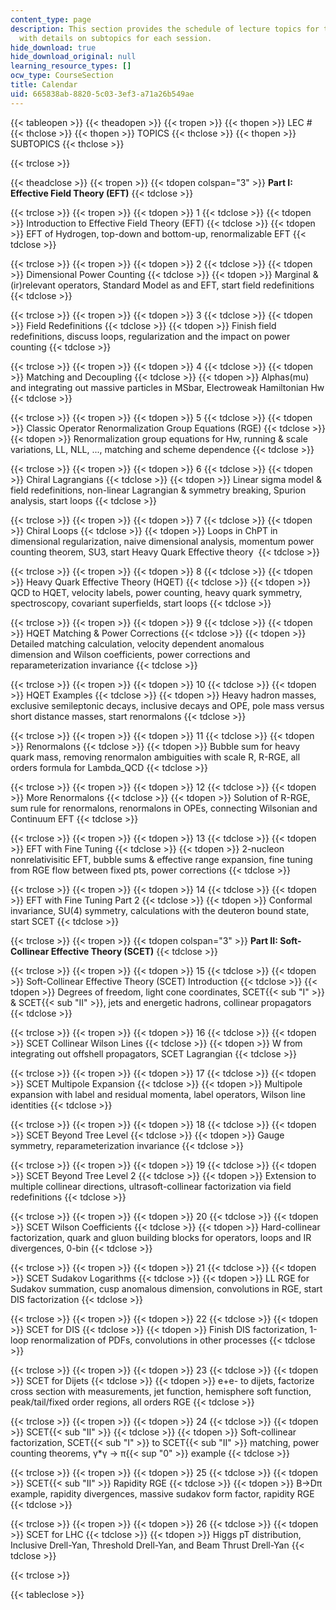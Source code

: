 ```yaml
---
content_type: page
description: This section provides the schedule of lecture topics for the course along
  with details on subtopics for each session.
hide_download: true
hide_download_original: null
learning_resource_types: []
ocw_type: CourseSection
title: Calendar
uid: 665838ab-8820-5c03-3ef3-a71a26b549ae
---
```


{{< tableopen >}}
{{< theadopen >}}
{{< tropen >}}
{{< thopen >}}
LEC #
{{< thclose >}}
{{< thopen >}}
TOPICS
{{< thclose >}}
{{< thopen >}}
SUBTOPICS
{{< thclose >}}

{{< trclose >}}

{{< theadclose >}}
{{< tropen >}}
{{< tdopen colspan="3" >}}
**Part I: Effective Field Theory (EFT)**
{{< tdclose >}}

{{< trclose >}}
{{< tropen >}}
{{< tdopen >}}
1
{{< tdclose >}}
{{< tdopen >}}
Introduction to Effective Field Theory (EFT)
{{< tdclose >}}
{{< tdopen >}}
EFT of Hydrogen, top-down and bottom-up, renormalizable EFT
{{< tdclose >}}

{{< trclose >}}
{{< tropen >}}
{{< tdopen >}}
2
{{< tdclose >}}
{{< tdopen >}}
Dimensional Power Counting
{{< tdclose >}}
{{< tdopen >}}
Marginal & (ir)relevant operators, Standard Model as and EFT, start field redefinitions
{{< tdclose >}}

{{< trclose >}}
{{< tropen >}}
{{< tdopen >}}
3
{{< tdclose >}}
{{< tdopen >}}
Field Redefinitions
{{< tdclose >}}
{{< tdopen >}}
Finish field redefinitions, discuss loops, regularization and the impact on power counting
{{< tdclose >}}

{{< trclose >}}
{{< tropen >}}
{{< tdopen >}}
4
{{< tdclose >}}
{{< tdopen >}}
Matching and Decoupling
{{< tdclose >}}
{{< tdopen >}}
Alphas(mu) and integrating out massive particles in MSbar, Electroweak Hamiltonian Hw
{{< tdclose >}}

{{< trclose >}}
{{< tropen >}}
{{< tdopen >}}
5
{{< tdclose >}}
{{< tdopen >}}
Classic Operator Renormalization Group Equations (RGE)
{{< tdclose >}}
{{< tdopen >}}
Renormalization group equations for Hw, running & scale variations, LL, NLL, ..., matching and scheme dependence
{{< tdclose >}}

{{< trclose >}}
{{< tropen >}}
{{< tdopen >}}
6
{{< tdclose >}}
{{< tdopen >}}
Chiral Lagrangians
{{< tdclose >}}
{{< tdopen >}}
Linear sigma model & field redefinitions, non-linear Lagrangian & symmetry breaking, Spurion analysis, start loops
{{< tdclose >}}

{{< trclose >}}
{{< tropen >}}
{{< tdopen >}}
7
{{< tdclose >}}
{{< tdopen >}}
Chiral Loops
{{< tdclose >}}
{{< tdopen >}}
Loops in ChPT in dimensional regularization, naive dimensional analysis, momentum power counting theorem, SU3, start Heavy Quark Effective theory 
{{< tdclose >}}

{{< trclose >}}
{{< tropen >}}
{{< tdopen >}}
8
{{< tdclose >}}
{{< tdopen >}}
Heavy Quark Effective Theory (HQET)
{{< tdclose >}}
{{< tdopen >}}
QCD to HQET, velocity labels, power counting, heavy quark symmetry, spectroscopy, covariant superfields, start loops
{{< tdclose >}}

{{< trclose >}}
{{< tropen >}}
{{< tdopen >}}
9
{{< tdclose >}}
{{< tdopen >}}
HQET Matching & Power Corrections
{{< tdclose >}}
{{< tdopen >}}
Detailed matching calculation, velocity dependent anomalous dimension and Wilson coefficients, power corrections and reparameterization invariance
{{< tdclose >}}

{{< trclose >}}
{{< tropen >}}
{{< tdopen >}}
10
{{< tdclose >}}
{{< tdopen >}}
HQET Examples
{{< tdclose >}}
{{< tdopen >}}
Heavy hadron masses, exclusive semileptonic decays, inclusive decays and OPE, pole mass versus short distance masses, start renormalons
{{< tdclose >}}

{{< trclose >}}
{{< tropen >}}
{{< tdopen >}}
11
{{< tdclose >}}
{{< tdopen >}}
Renormalons
{{< tdclose >}}
{{< tdopen >}}
Bubble sum for heavy quark mass, removing renormalon ambiguities with scale R, R-RGE, all orders formula for Lambda\_QCD
{{< tdclose >}}

{{< trclose >}}
{{< tropen >}}
{{< tdopen >}}
12
{{< tdclose >}}
{{< tdopen >}}
More Renormalons
{{< tdclose >}}
{{< tdopen >}}
Solution of R-RGE, sum rule for renormalons, renormalons in OPEs, connecting Wilsonian and Continuum EFT
{{< tdclose >}}

{{< trclose >}}
{{< tropen >}}
{{< tdopen >}}
13
{{< tdclose >}}
{{< tdopen >}}
EFT with Fine Tuning
{{< tdclose >}}
{{< tdopen >}}
2-nucleon nonrelativisitic EFT, bubble sums & effective range expansion, fine tuning from RGE flow between fixed pts, power corrections
{{< tdclose >}}

{{< trclose >}}
{{< tropen >}}
{{< tdopen >}}
14
{{< tdclose >}}
{{< tdopen >}}
EFT with Fine Tuning Part 2
{{< tdclose >}}
{{< tdopen >}}
Conformal invariance, SU(4) symmetry, calculations with the deuteron bound state, start SCET
{{< tdclose >}}

{{< trclose >}}
{{< tropen >}}
{{< tdopen colspan="3" >}}
**Part II: Soft-Collinear Effective Theory (SCET)**
{{< tdclose >}}

{{< trclose >}}
{{< tropen >}}
{{< tdopen >}}
15
{{< tdclose >}}
{{< tdopen >}}
Soft-Collinear Effective Theory (SCET) Introduction
{{< tdclose >}}
{{< tdopen >}}
Degrees of freedom, light cone coordinates, SCET{{< sub "I" >}} & SCET{{< sub "II" >}}, jets and energetic hadrons, collinear propagators
{{< tdclose >}}

{{< trclose >}}
{{< tropen >}}
{{< tdopen >}}
16
{{< tdclose >}}
{{< tdopen >}}
SCET Collinear Wilson Lines
{{< tdclose >}}
{{< tdopen >}}
W from integrating out offshell propagators, SCET Lagrangian
{{< tdclose >}}

{{< trclose >}}
{{< tropen >}}
{{< tdopen >}}
17
{{< tdclose >}}
{{< tdopen >}}
SCET Multipole Expansion
{{< tdclose >}}
{{< tdopen >}}
Multipole expansion with label and residual momenta, label operators, Wilson line identities
{{< tdclose >}}

{{< trclose >}}
{{< tropen >}}
{{< tdopen >}}
18
{{< tdclose >}}
{{< tdopen >}}
SCET Beyond Tree Level
{{< tdclose >}}
{{< tdopen >}}
Gauge symmetry, reparameterization invariance
{{< tdclose >}}

{{< trclose >}}
{{< tropen >}}
{{< tdopen >}}
19
{{< tdclose >}}
{{< tdopen >}}
SCET Beyond Tree Level 2
{{< tdclose >}}
{{< tdopen >}}
Extension to multiple collinear directions, ultrasoft-collinear factorization via field redefinitions
{{< tdclose >}}

{{< trclose >}}
{{< tropen >}}
{{< tdopen >}}
20
{{< tdclose >}}
{{< tdopen >}}
SCET Wilson Coefficients
{{< tdclose >}}
{{< tdopen >}}
Hard-collinear factorization, quark and gluon building blocks for operators, loops and IR divergences, 0-bin
{{< tdclose >}}

{{< trclose >}}
{{< tropen >}}
{{< tdopen >}}
21
{{< tdclose >}}
{{< tdopen >}}
SCET Sudakov Logarithms
{{< tdclose >}}
{{< tdopen >}}
LL RGE for Sudakov summation, cusp anomalous dimension, convolutions in RGE, start DIS factorization
{{< tdclose >}}

{{< trclose >}}
{{< tropen >}}
{{< tdopen >}}
22
{{< tdclose >}}
{{< tdopen >}}
SCET for DIS
{{< tdclose >}}
{{< tdopen >}}
Finish DIS factorization, 1-loop renormalization of PDFs, convolutions in other processes
{{< tdclose >}}

{{< trclose >}}
{{< tropen >}}
{{< tdopen >}}
23
{{< tdclose >}}
{{< tdopen >}}
SCET for Dijets
{{< tdclose >}}
{{< tdopen >}}
e+e- to dijets, factorize cross section with measurements, jet function, hemisphere soft function, peak/tail/fixed order regions, all orders RGE
{{< tdclose >}}

{{< trclose >}}
{{< tropen >}}
{{< tdopen >}}
24
{{< tdclose >}}
{{< tdopen >}}
SCET{{< sub "II" >}}
{{< tdclose >}}
{{< tdopen >}}
Soft-collinear factorization, SCET{{< sub "I" >}} to SCET{{< sub "II" >}} matching, power counting theorems, γ\*γ -> π{{< sup "0" >}} example
{{< tdclose >}}

{{< trclose >}}
{{< tropen >}}
{{< tdopen >}}
25
{{< tdclose >}}
{{< tdopen >}}
SCET{{< sub "II" >}} Rapidity RGE
{{< tdclose >}}
{{< tdopen >}}
B->Dπ example, rapidity divergences, massive sudakov form factor, rapidity RGE
{{< tdclose >}}

{{< trclose >}}
{{< tropen >}}
{{< tdopen >}}
26
{{< tdclose >}}
{{< tdopen >}}
SCET for LHC
{{< tdclose >}}
{{< tdopen >}}
Higgs pT distribution, Inclusive Drell-Yan, Threshold Drell-Yan, and Beam Thrust Drell-Yan
{{< tdclose >}}

{{< trclose >}}

{{< tableclose >}}